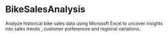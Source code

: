 # BikeSalesAnalysis
Analyze historical bike sales data using Microsoft Excel to uncover insights into sales trends , customer preferences and regional variations.
